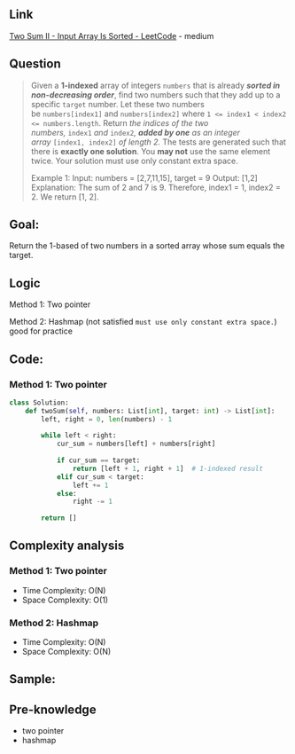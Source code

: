## Link
 [Two Sum II - Input Array Is Sorted - LeetCode](https://leetcode.com/problems/two-sum-ii-input-array-is-sorted/description/) - medium
## Question
>Given a **1-indexed** array of integers `numbers` that is already **_sorted in non-decreasing order_**, find two numbers such that they add up to a specific `target` number. Let these two numbers be `numbers[index1]` and `numbers[index2]` where `1 <= index1 < index2 <= numbers.length`.
>Return _the indices of the two numbers,_ `index1` _and_ `index2`_, **added by one** as an integer array_ `[index1, index2]` _of length 2._
>The tests are generated such that there is **exactly one solution**. You **may not** use the same element twice.
>Your solution must use only constant extra space.
>
>Example 1:
>  Input: numbers = [2,7,11,15], target = 9
>  Output: [1,2]
>  Explanation: The sum of 2 and 7 is 9. Therefore, index1 = 1, index2 = 2. We return [1, 2].

## Goal:
Return the 1-based of two numbers in a sorted array whose sum equals the target.
## Logic
Method 1: Two pointer

Method 2: Hashmap (not satisfied `must use only constant extra space.`) good for practice

## Code:
### Method 1: Two pointer
```python
class Solution:
    def twoSum(self, numbers: List[int], target: int) -> List[int]:
        left, right = 0, len(numbers) - 1
        
        while left < right:
            cur_sum = numbers[left] + numbers[right]
            
            if cur_sum == target:
                return [left + 1, right + 1]  # 1-indexed result
            elif cur_sum < target:
                left += 1
            else:
                right -= 1
        
        return [] 
```

## Complexity analysis
### Method 1: Two pointer
- Time Complexity: O(N)
- Space Complexity: O(1)

### Method 2: Hashmap
- Time Complexity: O(N)
- Space Complexity: O(N)
## Sample: 


## Pre-knowledge
- two pointer
- hashmap
